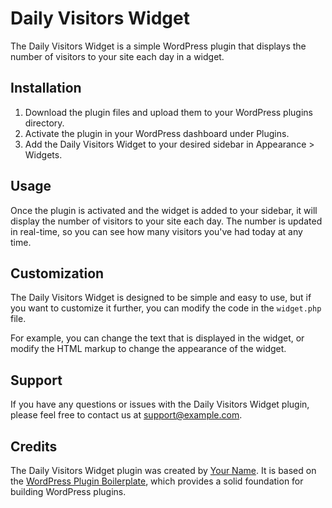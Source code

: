 # Daily Visitors Widget

The Daily Visitors Widget is a simple WordPress plugin that displays the number of visitors to your site each day in a widget.

## Installation

1. Download the plugin files and upload them to your WordPress plugins directory.
2. Activate the plugin in your WordPress dashboard under Plugins.
3. Add the Daily Visitors Widget to your desired sidebar in Appearance > Widgets.

## Usage

Once the plugin is activated and the widget is added to your sidebar, it will display the number of visitors to your site each day. The number is updated in real-time, so you can see how many visitors you've had today at any time.

## Customization

The Daily Visitors Widget is designed to be simple and easy to use, but if you want to customize it further, you can modify the code in the `widget.php` file.

For example, you can change the text that is displayed in the widget, or modify the HTML markup to change the appearance of the widget.

## Support

If you have any questions or issues with the Daily Visitors Widget plugin, please feel free to contact us at [support@example.com](mailto:support@example.com).

## Credits

The Daily Visitors Widget plugin was created by [Your Name](https://yoursite.com/). It is based on the [WordPress Plugin Boilerplate](https://github.com/DevinVinson/WordPress-Plugin-Boilerplate), which provides a solid foundation for building WordPress plugins.